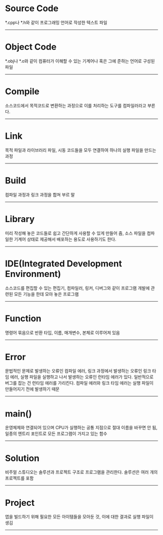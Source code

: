 # Source Code
*.cpp나 *.h와 같이 프로그래밍 언어로 작성한 텍스트 파일
___

# Object Code
*.obj나 *.o와 같이 컴퓨터가 이해할 수 있는 기계어나 혹은 그에 준하는 언어로 구성된 파일
___

# Compile
소스코드에서 목적코드로 변환하는 과정으로 이를 처리하는 도구를 컴파일러라고 부른다. 
___

# Link
목적 파일과 라이브러리 파일, 시동 코드들을 모두 연결하여 하나의 실행 파일을 만드는 과정
___

# Build
컴파일 과정과 링크 과정을 합쳐 부르 말
___

# Library
미리 작성해 놓은 코드들로 쉽고 간단하게 사용할 수 있게 만들어 줌, 소스 파일을 컴파일한 기계어 상태로 제공해서 배포하는 용도로 사용하기도 한다.
___

# IDE(Integrated Development Environment)
소스코드를 편집할 수 있는 편집기, 컴파일러, 링커, 디버그와 같이 프로그램 개발에 관련된 모든 기능을 한데 모아 놓은 프로그램
___

# Function
명령어 묶음으로 반환 타입, 이름, 매개변수, 본체로 이루어져 있음
___

# Error
문법적인 문제로 발생하는 오류인 컴파일 에러, 링크 과정에서 발생하는 오류인 링크 타임 에러, 실행 파일을 실행하고 나서 발생하는 오류인 런타임 에러가 있다.
일반적으로 버그를 잡는 건 런타임 에러를 가리킨다. 컴파일 에러와 링크 타임 에러는 실행 파일이 만들어지기 전에 발생하기 때문
___

# main()
운영체제와 연결되어 있으며 CPU가 실행하는 공통 지점으로 절대 이름을 바꾸면 안 됨, 일종의 엔트리 포인트로 모든 프로그램이 가지고 있는 함수
___

# Solution
비주얼 스튜디오는 솔루션과 프로젝트 구조로 프로그램을 관리한다. 솔루션은 여러 개의 프로젝트를 포함
___

# Project
앱을 빌드하기 위해 필요한 모든 아이템들을 모아둔 것, 이에 대한 결과로 실행 파일이 생김
___

